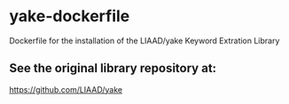 # yake-dockerfile
Dockerfile for the installation of the LIAAD/yake Keyword Extration Library

## See the original library repository at:

https://github.com/LIAAD/yake
